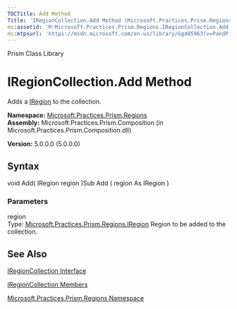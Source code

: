 ```yaml
---
TOCTitle: Add Method
Title: 'IRegionCollection.Add Method (Microsoft.Practices.Prism.Regions)'
ms:assetid: 'M:Microsoft.Practices.Prism.Regions.IRegionCollection.Add(Microsoft.Practices.Prism.Regions.IRegion)'
ms:mtpsurl: 'https://msdn.microsoft.com/en-us/library/Gg405963(v=PandP.50)'
---
```


Prism Class Library

IRegionCollection.Add Method
================================

Adds a [IRegion](https://msdn.microsoft.com/library/microsoft.practices.prism.regions.iregion) to the collection.

**Namespace:** [Microsoft.Practices.Prism.Regions](https://msdn.microsoft.com/library/microsoft.practices.prism.regions)
**Assembly:** Microsoft.Practices.Prism.Composition (in Microsoft.Practices.Prism.Composition.dll)

**Version:** 5.0.0.0 (5.0.0.0)

## Syntax


void Add( IRegion region )Sub Add ( region As IRegion )

### Parameters

region  
Type: [Microsoft.Practices.Prism.Regions.IRegion](https://msdn.microsoft.com/library/microsoft.practices.prism.regions.iregion)
Region to be added to the collection.

See Also
--------


[IRegionCollection Interface](https://msdn.microsoft.com/library/microsoft.practices.prism.regions.iregioncollection)

[IRegionCollection Members](https://msdn.microsoft.com/allmembers.t:microsoft.practices.prism.regions.iregioncollection)

[Microsoft.Practices.Prism.Regions Namespace](https://msdn.microsoft.com/library/microsoft.practices.prism.regions)
